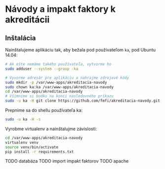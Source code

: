 # Návody a impakt faktory k akreditácii

## Inštalácia

Nainštalujeme aplikáciu tak, aby bežala pod používateľom `ka`, pod Ubuntu 14.04:

```bash
# Ak ešte nemáme takého používateľa, vytvorme ho
sudo adduser --system --group -ka

# Vyvorme adresár pre aplikáciu a nahrajme zdrojové kódy
sudo mkdir -p /var/www-apps/akreditacia-navody
sudo chown ka:ka /var/www-apps/akreditacia-navody
cd /var/www-apps/akreditacia-navody
# Všimnime si bodku na konci nasledovného príkazu
sudo -u ka -H git clone https://github.com/fmfi/akreditacia-navody.git .
```

Prepnime sa do shellu používateľa ka:

```bash
sudo -u ka -H -s
```

Vyrobme virtualenv a nainštalujme závislosti:
 
```bash
cd /var/www-apps/akreditacia-navody
virtualenv venv
source venv/bin/activate
pip install -r requirements.txt
```

TODO databáza
TODO import impakt faktorov
TODO apache

